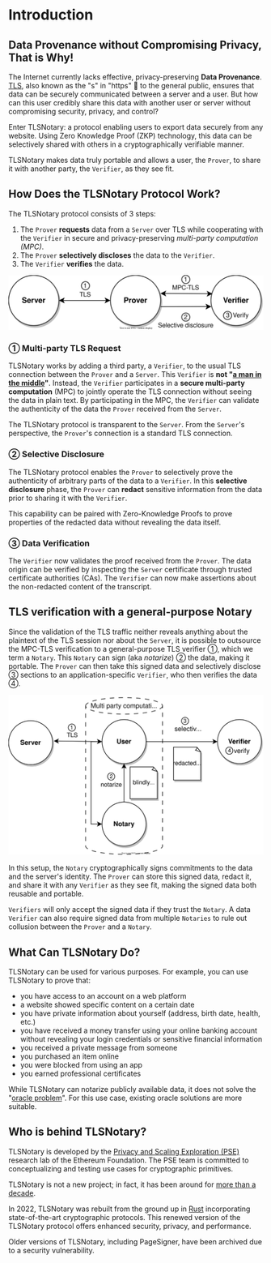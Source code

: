 # Introduction

## Data Provenance without Compromising Privacy, That is Why!

The Internet currently lacks effective, privacy-preserving **Data Provenance**. [TLS](https://en.wikipedia.org/wiki/Transport_Layer_Security), also known as the "s" in "https" 🔐 to the general public, ensures that data can be securely communicated between a server and a user. But how can this user credibly share this data with another user or server without compromising security, privacy, and control?

Enter TLSNotary: a protocol enabling users to export data securely from any website. Using Zero Knowledge Proof (ZKP) technology, this data can be selectively shared with others in a cryptographically verifiable manner.

TLSNotary makes data truly portable and allows a user, the `Prover`, to share it with another party, the `Verifier`, as they see fit.

## How Does the TLSNotary Protocol Work?

The TLSNotary protocol consists of 3 steps:
1. The `Prover` **requests** data from a `Server` over TLS while cooperating with the `Verifier` in secure and privacy-preserving *multi-party computation (MPC)*.
2. The `Prover` **selectively discloses** the data to the `Verifier`.
3. The `Verifier` **verifies** the data.

![](./diagrams/overview_prover_verifier.svg)

### ① Multi-party TLS Request

TLSNotary works by adding a third party, a `Verifier`, to the usual TLS connection between the `Prover` and a `Server`. This `Verifier` is **not "[a man in the middle](https://en.wikipedia.org/wiki/Man-in-the-middle_attack)"**. Instead, the `Verifier` participates in a **secure multi-party computation** (MPC) to jointly operate the TLS connection without seeing the data in plain text. By participating in the MPC, the `Verifier` can validate the authenticity of the data the `Prover` received from the `Server`.

The TLSNotary protocol is transparent to the `Server`. From the `Server`'s perspective, the `Prover`'s connection is a standard TLS connection.

### ② Selective Disclosure

The TLSNotary protocol enables the `Prover` to selectively prove the authenticity of arbitrary parts of the data to a `Verifier`. In this **selective disclosure** phase, the `Prover` can **redact** sensitive information from the data prior to sharing it with the `Verifier`.

This capability can be paired with Zero-Knowledge Proofs to prove properties of the redacted data without revealing the data itself.

### ③ Data Verification

The `Verifier` now validates the proof received from the `Prover`. The data origin can be verified by inspecting the `Server` certificate through trusted certificate authorities (CAs). The `Verifier` can now make assertions about the non-redacted content of the transcript.

## TLS verification with a general-purpose Notary

Since the validation of the TLS traffic neither reveals anything about the plaintext of the TLS session nor about the `Server`, it is possible to outsource the MPC-TLS verification to a general-purpose TLS verifier ①, which we term a `Notary`. This `Notary` can sign (aka *notarize*) ② the data, making it portable. The `Prover` can then take this signed data and selectively disclose ③ sections to an application-specific `Verifier`, who then verifies the data ④.

![](./diagrams/overview_notary.svg)

In this setup, the `Notary` cryptographically signs commitments to the data and the server's identity. The `Prover` can store this signed data, redact it, and share it with any `Verifier` as they see fit, making the signed data both reusable and portable.

`Verifiers` will only accept the signed data if they trust the `Notary`. A data `Verifier` can also require signed data from multiple `Notaries` to rule out collusion between the `Prover` and a `Notary`.


## What Can TLSNotary Do?

TLSNotary can be used for various purposes. For example, you can use TLSNotary to prove that:
- you have access to an account on a web platform
- a website showed specific content on a certain date
- you have private information about yourself (address, birth date, health, etc.)
- you have received a money transfer using your online banking account without revealing your login credentials or sensitive financial information
- you received a private message from someone
- you purchased an item online
- you were blocked from using an app
- you earned professional certificates

While TLSNotary can notarize publicly available data, it does not solve the "[oracle problem](https://ethereum.org/en/developers/docs/oracles/)". For this use case, existing oracle solutions are more suitable.

## Who is behind TLSNotary?

TLSNotary is developed by the [Privacy and Scaling Exploration (PSE)](https://pse.dev) research lab of the Ethereum Foundation. The PSE team is committed to conceptualizing and testing use cases for cryptographic primitives.

TLSNotary is not a new project; in fact, it has been around for [more than a decade](https://bitcointalk.org/index.php?topic=173220.0).

In 2022, TLSNotary was rebuilt from the ground up in [Rust](https://www.rust-lang.org/) incorporating state-of-the-art cryptographic protocols. This renewed version of the TLSNotary protocol offers enhanced security, privacy, and performance.

Older versions of TLSNotary, including PageSigner, have been archived due to a security vulnerability.
